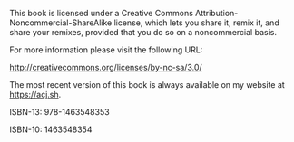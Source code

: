 This book is licensed under a Creative Commons Attribution-Noncommercial-ShareAlike license, which lets you share it, remix it, and share your remixes, provided that you do so on a noncommercial basis.

For more information please visit the following URL:

http://creativecommons.org/licenses/by-nc-sa/3.0/

The most recent version of this book is always available on my website at https://acj.sh.

ISBN-13: 978-1463548353

ISBN-10: 1463548354
